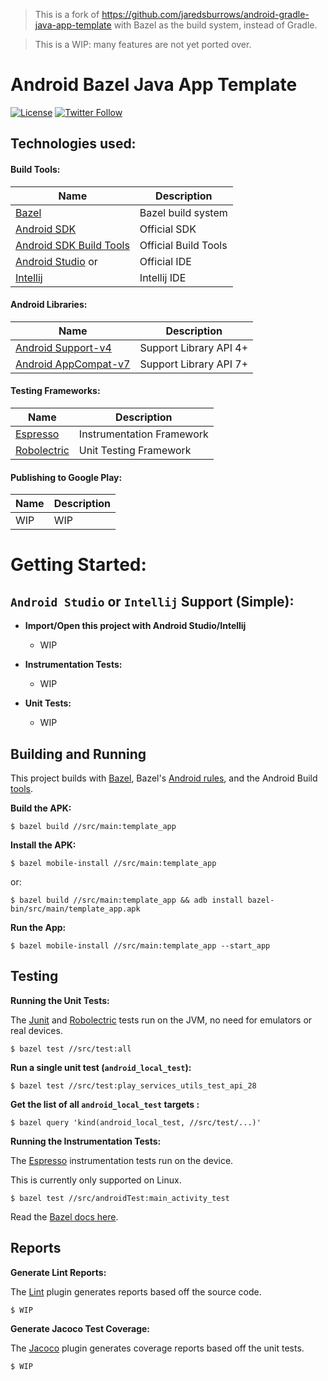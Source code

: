 > This is a fork of https://github.com/jaredsburrows/android-gradle-java-app-template with Bazel as the build system, instead of Gradle.

> This is a WIP: many features are not yet ported over.

# Android Bazel Java App Template 

[![License](https://img.shields.io/badge/License-Apache%202.0-blue.svg)](http://www.apache.org/licenses/LICENSE-2.0)
[![Twitter Follow](https://img.shields.io/twitter/follow/jaredsburrows.svg?style=social)](https://twitter.com/jaredsburrows)

## Technologies used:
#### Build Tools:
| Name                                                                                     | Description          |
|------------------------------------------------------------------------------------------|----------------------|
| [Bazel](https://bazel.build)                                                             | Bazel build system   |
| [Android SDK](http://developer.android.com/tools/revisions/platforms.html#5.1)           | Official SDK         |
| [Android SDK Build Tools](http://developer.android.com/tools/revisions/build-tools.html) | Official Build Tools |
| [Android Studio](http://tools.android.com/recent) or                                     | Official IDE         |
| [Intellij](https://www.jetbrains.com/idea/download/)                                     | Intellij IDE         |

#### Android Libraries:
| Name                                                                                                  | Description            |
|-------------------------------------------------------------------------------------------------------|------------------------|
| [Android Support-v4](http://developer.android.com/tools/support-library/features.html#v4)             | Support Library API 4+ |
| [Android AppCompat-v7](http://developer.android.com/tools/support-library/features.html#v7-appcompat) | Support Library API 7+ |

#### Testing Frameworks:
| Name                                                                  | Description               |
|-----------------------------------------------------------------------|---------------------------|
| [Espresso](https://google.github.io/android-testing-support-library/) | Instrumentation Framework |
| [Robolectric](https://github.com/robolectric/robolectric)             | Unit Testing Framework    |

#### Publishing to Google Play:
| Name | Description |
|------|-------------|
| WIP  | WIP         |

# Getting Started:
## `Android Studio` or `Intellij` Support (Simple):
- **Import/Open this project with Android Studio/Intellij**
  - WIP

- **Instrumentation Tests:**
  - WIP

- **Unit Tests:**
  - WIP

## Building and Running


This project builds with [Bazel](https://bazel.build), Bazel's [Android rules](https://docs.bazel.build/versions/master/be/android.html), and the Android Build [tools](http://tools.android.com/tech-docs/new-build-system).


**Build the APK:**

    $ bazel build //src/main:template_app

**Install the APK:**

    $ bazel mobile-install //src/main:template_app
    
or:

    $ bazel build //src/main:template_app && adb install bazel-bin/src/main/template_app.apk

**Run the App:**

    $ bazel mobile-install //src/main:template_app --start_app

## Testing

**Running the Unit Tests:**

The [Junit](http://junit.org/junit4/) and [Robolectric](https://github.com/robolectric/robolectric) tests run on the JVM, no need for emulators or real devices.

    $ bazel test //src/test:all

**Run a single unit test (`android_local_test`):**

    $ bazel test //src/test:play_services_utils_test_api_28

**Get the list of all `android_local_test` targets :**

    $ bazel query 'kind(android_local_test, //src/test/...)'


**Running the Instrumentation Tests:**

The [Espresso](https://developer.android.com/training/testing/ui-testing/espresso-testing.html) instrumentation tests run on the device.

This is currently only supported on Linux.

    $ bazel test //src/androidTest:main_activity_test
    
Read the [Bazel docs here](https://docs.bazel.build/versions/master/android-instrumentation-test.html).

## Reports

**Generate Lint Reports:**


The [Lint](http://developer.android.com/tools/help/lint.html) plugin generates reports based off the source code.


    $ WIP


**Generate Jacoco Test Coverage:**


The [Jacoco](http://www.eclemma.org/jacoco/) plugin generates coverage reports based off the unit tests.


    $ WIP
